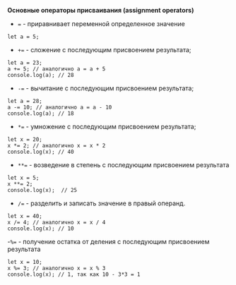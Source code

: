 **Основные операторы присваивания (assignment operators)**

- `=` - приравнивает переменной определенное значение

```
let a = 5;
```

- `+=` - сложение с последующим присвоением результата;

```
let a = 23;
a += 5; // аналогично a = a + 5
console.log(a); // 28
```

- `-=` - вычитание с последующим присвоением результата;

```
let a = 28;
a -= 10; // аналогично a = a - 10
console.log(a); // 18
```

- `*=` - умножение с последующим присвоением результата;

```
let x = 20;
x *= 2; // аналогично x = x * 2
console.log(x); // 40
```

- `**=` - возведение в степень с последующим присвоением результата

```
let x = 5;
x **= 2;
console.log(x);  // 25
```

- `/=` - разделить и записать значение в правый операнд.

```
let x = 40;
x /= 4; // аналогично x = x / 4
console.log(x); // 10
```

-`%=` - получение остатка от деления с последующим присвоением результата

```
let x = 10;
x %= 3; // аналогично x = x % 3
console.log(x); // 1, так как 10 - 3*3 = 1
```

